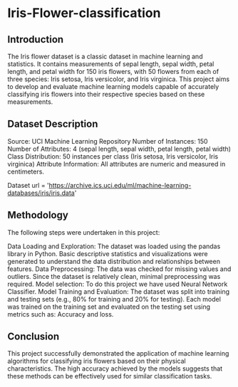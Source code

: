 # Iris-Flower-classification
## Introduction

The Iris flower dataset is a classic dataset in machine learning and statistics. It contains measurements of sepal length, sepal width, petal length, and petal width for 150 iris flowers, with 50 flowers from each of three species: Iris setosa, Iris versicolor, and Iris virginica. This project aims to develop and evaluate machine learning models capable of accurately classifying iris flowers into their respective species based on these measurements.

## Dataset Description

Source: UCI Machine Learning Repository
Number of Instances: 150
Number of Attributes: 4 (sepal length, sepal width, petal length, petal width)
Class Distribution: 50 instances per class (Iris setosa, Iris versicolor, Iris virginica)
Attribute Information: All attributes are numeric and measured in centimeters.

Dataset url = 'https://archive.ics.uci.edu/ml/machine-learning-databases/iris/iris.data'

## Methodology

The following steps were undertaken in this project:

Data Loading and Exploration: The dataset was loaded using the pandas library in Python. Basic descriptive statistics and visualizations were generated to understand the data distribution and relationships between features.
Data Preprocessing: The data was checked for missing values and outliers. Since the dataset is relatively clean, minimal preprocessing was required.
Model selection: To do this project we have used Neural Network Classifier.
Model Training and Evaluation: The dataset was split into training and testing sets (e.g., 80% for training and 20% for testing). Each model was trained on the training set and evaluated on the testing set using metrics such as: Accuracy and loss.

## Conclusion

This project successfully demonstrated the application of machine learning algorithms for classifying iris flowers based on their physical characteristics. The high accuracy achieved by the models suggests that these methods can be effectively used for similar classification tasks.
